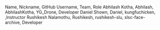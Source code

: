 Name, Nickname, GitHub Username, Team, Role
Abhilash Kotha, Abhilash, AbhilashKotha, YG_Drone, Developer
Daniel Shown, Daniel, kungfuchicken, ,Instructor
Rushikesh Nalamothu, Rushikesh, rushikesh-slu, slsc-face-archive, Developer
